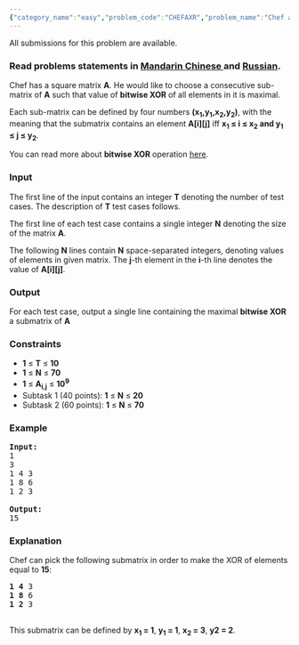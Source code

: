 ```yaml
---
{"category_name":"easy","problem_code":"CHEFAXR","problem_name":"Chef and Submatrix","languages_supported":{"0":"ADA","1":"ASM","2":"BASH","3":"BF","4":"C","5":"C99 strict","6":"CAML","7":"CLOJ","8":"CLPS","9":"CPP 4.3.2","10":"CPP 4.9.2","11":"CPP14","12":"CS2","13":"D","14":"ERL","15":"FORT","16":"FS","17":"GO","18":"HASK","19":"ICK","20":"ICON","21":"JAVA","22":"JS","23":"LISP clisp","24":"LISP sbcl","25":"LUA","26":"NEM","27":"NICE","28":"NODEJS","29":"PAS fpc","30":"PAS gpc","31":"PERL","32":"PERL6","33":"PHP","34":"PIKE","35":"PRLG","36":"PYPY","37":"PYTH","38":"PYTH 3.4","39":"RUBY","40":"SCALA","41":"SCM chicken","42":"SCM guile","43":"SCM qobi","44":"ST","45":"TCL","46":"TEXT","47":"WSPC"},"max_timelimit":1,"source_sizelimit":50000,"problem_author":"furko","problem_tester":"xcwgf666","date_added":"14-06-2015","tags":{"0":"bit","1":"easy","2":"furko","3":"ltime25","4":"matrix","5":"xor"},"editorial_url":"http://discuss.codechef.com/problems/CHEFAXR","time":{"view_start_date":1435480200,"submit_start_date":1435480200,"visible_start_date":1435480200,"end_date":1735669800},"layout":"problem"}
---
```

<span class="solution-visible-txt">All submissions for this problem are available.</span><h3> Read problems statements in <a target="_blank" href="http://www.codechef.com/download/translated/LTIME25/mandarin/CHEFAXR.pdf">Mandarin Chinese </a> and <a target="_blank" href="http://www.codechef.com/download/translated/LTIME25/russian/CHEFAXR.pdf">Russian</a>.</h3>
<p>Chef has a square matrix <b>A</b>. He would like to choose a consecutive sub-matrix of <b>A</b> such that value of <b>bitwise XOR</b> of all elements in it is maximal.</p>
<p>Each sub-matrix can be defined by four numbers <b>(x<sub>1</sub>,y<sub>1</sub>,x<sub>2</sub>,y<sub>2</sub>)</b>, with the meaning that the submatrix contains an element <b>A[i][j]</b> iff <b>x<sub>1</sub> ≤ i ≤ x<sub>2</sub> and y<sub>1</sub> ≤ j ≤ y<sub>2</sub></b>.</p>
<p>You can read more about <b>bitwise XOR</b> operation <a href = "https://en.wikipedia.org/wiki/Bitwise_operation#XOR">here</a>.</p>
<h3>Input</h3>
<p>The first line of the input contains an integer <b>T</b> denoting the number of test cases. The description of <b>T</b> test cases follows.</p>
<p>The first line of each test case contains a single integer <b>N</b> denoting the size of the matrix <b>A</b>.</p>
<p>The following <b>N</b> lines contain <b>N</b> space-separated integers, denoting values of elements in given matrix. The <b>j</b>-th element in the <b>i</b>-th line denotes the value of <b>A[i][j]</b>.</p>
<h3>Output</h3>
<p>For each test case, output a single line containing the maximal <b>bitwise XOR</b> a submatrix of <b>A</b></p>
<h3>Constraints</h3>
<p><ul>
<li><b>1</b> ≤ <b>T</b> ≤ <b>10</b></li>
<li><b>1</b> ≤ <b>N</b> ≤ <b>70</b></li>
<li><b>1</b> ≤ <b>A<sub>i,j</sub></b> ≤ <b>10<sup>9</sup></b></li>
<li>Subtask 1 (40 points): <b>1</b> ≤ <b>N</b> ≤ <b>20</b></li>
<li>Subtask 2 (60 points): <b>1</b> ≤ <b>N</b> ≤ <b>70</b></li>
</ul>
</p>
<h3>Example</h3>
<pre><b>Input:</b>
<tt>1
3
1 4 3
1 8 6
1 2 3
</tt>
<b>Output:</b>
<tt>15</tt>
</pre><h3>Explanation</h3>
<p>Chef can pick the following submatrix in order to make the XOR of elements equal to <b>15</b>:</p>
<pre>
<tt><b>1 4</b> 3
<b>1 8</b> 6
<b>1 2</b> 3
</tt>
</pre><p>This submatrix can be defined by <b>x<sub>1</sub> = 1</b>, <b>y<sub>1</sub> = 1</b>, <b>x<sub>2</sub> = 3</b>, <b>y2 = 2</b>.
</p>
